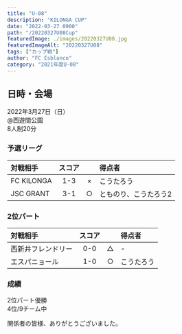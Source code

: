 ```yaml
---
title: "U-08"
description: "KILONGA CUP"
date: "2022-03-27 0900"
path: "/20220327U08Cup"
featuredImage: ./images/20220327U08.jpg
featuredImageAlt: "20220327U08"
tags: ["カップ戦"]
author: "FC Esblanco"
category: "2021年度U-08"
---
```


## 日時・会場

2022年3月27日（日）  
@西遊間公園  
8人制20分  

### 予選リーグ

| 対戦相手| スコア |   | 得点者  |
|:----|:------:|:-:|:--------|
| FC KILONGA | 1-3 | × |こうたろう|
| JSC  GRANT | 3-1 | ○ |とものり、こうたろう2 |

### 2位パート

| 対戦相手| スコア |   | 得点者  |
|:----|:------:|:-:|:--------|
| 西新井フレンドリー | 0-0 | △ |- |
| エスパニョール | 1-0 | ○ |こうたろう |

### 成績

2位パート優勝  
4位/9チーム中  

関係者の皆様、ありがとうございました。
